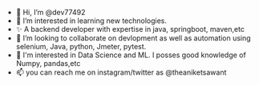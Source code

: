 - 👋 Hi, I’m @dev77492
- 👀 I’m interested in learning new technologies.
- ✨ A backend developer with expertise in java, springboot, maven,etc 
- 💞️ I’m looking to collaborate on devlopment as well as automation using selenium, Java, python, Jmeter, pytest.
- 💞️ I'm interested in Data Science and ML. I posses good knowledge of Numpy, pandas,etc
- 📫 you can reach me on instagram/twitter as @theaniketsawant

<!---
dev77492/dev77492 is a ✨ special ✨ repository because its `README.md` (this file) appears on your GitHub profile.
You can click the Preview link to take a look at your changes.
--->
